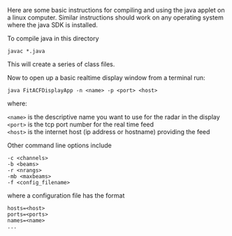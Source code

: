 Here are some basic instructions for compiling and using the java applet on a linux computer.
Similar instructions should work on any operating system where the java SDK is installed.

To compile java in this directory

`javac *.java`

This will create a series of class files.

Now to open up a basic realtime display window from a terminal run:

`java FitACFDisplayApp -n <name> -p <port> <host>`

where:

`<name>` is the descriptive name you want to use for the radar in the display  
`<port>` is the tcp port number for the real time feed  
`<host>` is the internet host (ip address or hostname) providing the feed  

Other command line options include

`-c <channels>`  
`-b <beams>`  
`-r <nrangs>`  
`-mb <maxbeams>`  
`-f <config_filename>`

where a configuration file has the format

```
hosts=<host>  
ports=<ports>  
names=<name>
...
```
